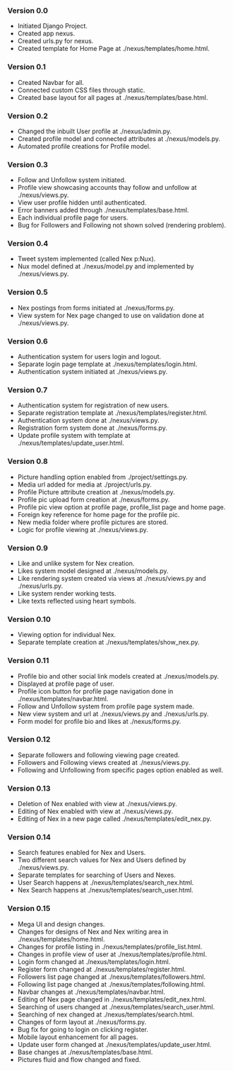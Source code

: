 ### Version 0.0
- Initiated Django Project.
- Created app nexus.
- Created urls.py for nexus.
- Created template for Home Page at ./nexus/templates/home.html.

### Version 0.1
- Created Navbar for all.
- Connected custom CSS files through static.
- Created base layout for all pages at ./nexus/templates/base.html.

### Version 0.2
- Changed the inbuilt User profile at ./nexus/admin.py.
- Created profile model and connected attributes at ./nexus/models.py.
- Automated profile creations for Profile model.

### Version 0.3
- Follow and Unfollow system initiated.
- Profile view showcasing accounts thay follow and unfollow at ./nexus/views.py.
- View user profile hidden until authenticated.
- Error banners added through ./nexus/templates/base.html.
- Each individual profile page for users.
- Bug for Followers and Following not shown solved (rendering problem).

### Version 0.4
- Tweet system implemented (called Nex p:Nux).
- Nux model defined at ./nexus/model.py and implemented by ./nexus/views.py.

### Version 0.5
- Nex postings from forms initiated at ./nexus/forms.py.
- View system for Nex page changed to use on validation done at ./nexus/views.py.

### Version 0.6
- Authentication system for users login and logout.
- Separate login page template at ./nexus/templates/login.html.
- Authentication system initiated at ./nexus/views.py.

### Version 0.7
- Authentication system for registration of new users.
- Separate registration template at ./nexus/templates/register.html.
- Authentication system done at ./nexus/views.py.
- Registration form system done at ./nexus/forms.py.
- Update profile system with template at ./nexus/templates/update_user.html.

### Version 0.8
- Picture handling option enabled from ./project/settings.py.
- Media url added for media at ./project/urls.py.
- Profile Picture attribute creation at ./nexus/models.py.
- Profile pic upload form creation at ./nexus/forms.py.
- Profile pic view option at profile page, profile_list page and home page.
- Foreign key reference for home page for the profile pic.
- New media folder where profile pictures are stored.
- Logic for profile viewing at ./nexus/views.py.

### Version 0.9
- Like and unlike system for Nex creation.
- Likes system model designed at ./nexus/models.py.
- Like rendering system created via views at ./nexus/views.py and ./nexus/urls.py.
- Like system render working tests.
- Like texts reflected using heart symbols.

### Version 0.10
- Viewing option for individual Nex.
- Separate template creation at ./nexus/templates/show_nex.py.

### Version 0.11
- Profile bio and other social link models created at ./nexus/models.py.
- Displayed at profile page of user.
- Profile icon button for profile page navigation done in ./nexus/templates/navbar.html.
- Follow and Unfollow system from profile page system made.
- New view system and url at ./nexus/views.py and ./nexus/urls.py.
- Form model for profile bio and likes at ./nexus/forms.py.

### Version 0.12
- Separate followers and following viewing page created.
- Followers and Following views created at ./nexus/views.py.
- Following and Unfollowing from specific pages option enabled as well.

### Version 0.13
- Deletion of Nex enabled with view at ./nexus/views.py.
- Editing of Nex enabled with view at ./nexus/views.py.
- Editing of Nex in a new page called ./nexus/templates/edit_nex.py.

### Version 0.14
- Search features enabled for Nex and Users.
- Two different search values for Nex and Users defined by ./nexus/views.py.
- Separate templates for searching of Users and Nexes.
- User Search happens at ./nexus/templates/search_nex.html.
- Nex Search happens at ./nexus/templates/search_user.html.

### Version 0.15
- Mega UI and design changes.
- Changes for designs of Nex and Nex writing area in ./nexus/templates/home.html.
- Changes for profile listing in ./nexus/templates/profile_list.html.
- Changes in profile view of user at ./nexus/templates/profile.html.
- Login form changed at ./nexus/templates/login.html.
- Register form changed at ./nexus/templates/register.html.
- Followers list page changed at ./nexus/templates/followers.html.
- Following list page changed at ./nexus/templates/following.html.
- Navbar changes at ./nexus/templates/navbar.html.
- Editing of Nex page changed in ./nexus/templates/edit_nex.html.
- Searching of users changed at ./nexus/templates/search_user.html.
- Searching of nex changed at ./nexus/templates/search.html.
- Changes of form layout at ./nexus/forms.py.
- Bug fix for going to login on clicking register.
- Mobile layout enhancement for all pages.
- Update user form changed at ./nexus/templates/update_user.html.
- Base changes at ./nexus/templates/base.html.
- Pictures fluid and flow changed and fixed.